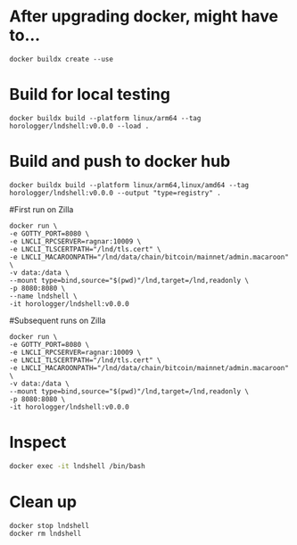 # After upgrading docker, might have to...
```
docker buildx create --use
```

# Build for local testing
```
docker buildx build --platform linux/arm64 --tag horologger/lndshell:v0.0.0 --load .
```

# Build and push to docker hub
```
docker buildx build --platform linux/arm64,linux/amd64 --tag horologger/lndshell:v0.0.0 --output "type=registry" .
```

#First run on Zilla
```
docker run \
-e GOTTY_PORT=8080 \
-e LNCLI_RPCSERVER=ragnar:10009 \
-e LNCLI_TLSCERTPATH="/lnd/tls.cert" \
-e LNCLI_MACAROONPATH="/lnd/data/chain/bitcoin/mainnet/admin.macaroon" \
-v data:/data \
--mount type=bind,source="$(pwd)"/lnd,target=/lnd,readonly \
-p 8080:8080 \
--name lndshell \
-it horologger/lndshell:v0.0.0
```
#Subsequent runs on Zilla
```
docker run \
-e GOTTY_PORT=8080 \
-e LNCLI_RPCSERVER=ragnar:10009 \
-e LNCLI_TLSCERTPATH="/lnd/tls.cert" \
-e LNCLI_MACAROONPATH="/lnd/data/chain/bitcoin/mainnet/admin.macaroon" \
-v data:/data \
--mount type=bind,source="$(pwd)"/lnd,target=/lnd,readonly \
-p 8080:8080 \
-it horologger/lndshell:v0.0.0
```

# Inspect
```sh
docker exec -it lndshell /bin/bash
```
# Clean up
```sh
docker stop lndshell
docker rm lndshell
```
